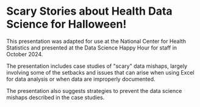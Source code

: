 # Scary Stories about Health Data Science for Halloween!

This presentation was adapted for use at the National Center for Health Statistics and presented at the Data Science Happy Hour for staff in October 2024.

The presentation includes case studies of "scary" data mishaps, largely involving some of the setbacks and issues that can arise when using Excel for data analysis or when data are improperly documented. 

The presentation also suggests strategies to prevent the data science mishaps described in the case studies.
